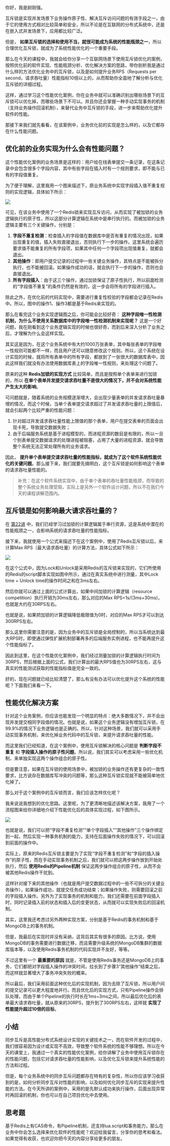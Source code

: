 你好，我是尉刚强。

互斥锁是实现并发场景下业务操作原子性、解决互斥访问问题的有效手段之一，由于它的使用方式相对比较简单和安全，所以不论是在互联网的分布式系统中，还是在嵌入式并发场景下，应用都比较广泛。

但是， **如果互斥锁的选择和使用不当，就很可能成为系统的性能瓶颈之一**，所以合理优化互斥锁，就成为了系统性能优化的一个重要手段。

那么在今天的课程中，我就会给你分享一个互联网场景下使用互斥锁优化的案例，按照优化前的软件实现、性能瓶颈分析、优化解决方案的思路，带你剖析我是通过什么样的方法优化业务中的互斥锁，以及是如何提升业务RPS（Requests per second，请求吞吐量）性能指标10倍以上的，从而帮助你全面地了解分析与优化互斥锁的详细过程。

这样，通过学习这个性能优化案例，你在业务中就可以准确识别出哪些场景下的互斥锁可以优化掉，而哪些场景下不可以。并且你还会掌握一种手动实现事务的机制（支持业务操作回滚机制），来替代业务中互斥锁的手段，进一步来帮助优化提升软件的性能。

那接下来我们就先看看，在该案例中，业务优化前的实现是怎么样的，以及它都存在什么性能问题。

## 优化前的业务实现为什么会有性能问题？

这个性能优化案例的业务场景是这样的：用户给在线表单提交一条记录，在这条记录中会包含很多个字段内容，其中有些字段在插入时有一个规则要求，即不能与已有的字段值重复。

为了便于理解，这里我用一个图来描述下，原业务系统中实现字段插入值不重复规则的实现逻辑，具体如下所示：

![](https://static001.geekbang.org/resource/image/05/c0/05605d0c6846b378fe502e35c240dbc0.jpg?wh=2000x1125)

可见，在该业务中使用了一个Redis锁来实现互斥访问，从而实现了被加锁的业务逻辑执行的原子性，所以这部分计算逻辑在系统中是串行执行的。而被加锁的业务逻辑主要有三个关键操作，分别是：

1. **字段不重复检测**：检查插入的字段值在数据库中是否有重复的情况出现，如果出现重复的值，插入失败直接退出，否则执行下一步的操作。这里系统会遍历要求值不能重复的所有字段项，如果其中任何一个字段项出现值重复，就都会退出。
2. **其他操作**：即用户提交记录的过程中一些关键业务操作，其特点是不能被拆分执行，也不能被回滚。如果操作成功的话，就会执行下一步的操作，否则也会直接退出。
3. **所有字段插入**：由于这三个操作，通过加锁保证了原子性执行，所以前面检测的“字段值不重复”的条件仍然是有效的，这一步会将所有的字段进行插入。

除此之外，在优化前的代码实现中，需要进行重复性校验的字段都会记录在Redis中。所以，图中的操作1、操作3都是基于Redis来实现的。

那么在看完这个业务实现逻辑图之后，你可能会比较好奇： **这种字段唯一性检测机制，为什么不使用关系数据库中的字段唯一性检测机制来实现呢？** 这是一个好问题，我在刚看到这个业务逻辑实现的时候也很好奇，而到后来深入分析了业务之后，才理解为什么会这样实现。

其实这是因为，在这个业务系统中有大约1000万张表单，其中每张表单的字段唯一性规则可能都不一样，而且用户还可以随意修改这个规则。所以，这个系统在设计实现的时候，就将所有表单中的所有字段，都放到了一张很大的数据库表中，因此这样我们就没有办法使用数据库表上的字段唯一性规则，来处理这个问题了。

原来的这种 **Redis加锁的实现方式** 比较简单，而且是按照单个表单来进行加锁的，所以 **在单个表单并发提交请求吞吐量不是很大的情况下，并不会对系统性能产生太大的影响**。

可问题就是，随着系统的业务规模逐渐增大，会出现少量表单的并发请求吞吐量暴增的情况，而这个时候，当单个表单提交请求超过了并发请求吞吐量的上限值后，就会引起两个比较严重的性能问题：

1. 针对超过并发请求吞吐量性能上限值的那个表单，用户在提交表单的页面会出现卡死，导致提交数据失败；
2. 由于后端服务系统是基于进程模型的，而进程资源的数目是有限的，所以一旦个别表单提交数据请求的处理进程被阻塞，占用了大量的进程资源，就会导致整个系统无法正常处理所有的业务请求。

因此， **提升单个表单提交请求吞吐量的性能指标，就成为了这个软件系统性能优化的关键问题**。那么接下来，我们就要先搞明白，这个互斥锁是如何影响这个表单的请求吞吐量性能的。

> 补充：在这个软件系统实现中，由于单个表单的吞吐量性能瓶颈，而导致的整个系统业务处理受阻，实际上是另外一个软件设计问题，所以不在我们今天的课程讲解范围内。

## 互斥锁是如何影响最大请求吞吐量的？

在 [第22讲](https://time.geekbang.org/column/article/392108) 中，我们已经学习过加锁的计算逻辑属于串行资源，这是系统中潜在的性能瓶颈之一，会影响系统的请求吞吐量的性能指标。

接下来，我就使用一个公式来描述下在这个案例中，使用了Redis互斥锁以后，来计算Max RPS（最大请求吞吐量）的计算方法，具体公式如下所示：

![](https://static001.geekbang.org/resource/image/6c/06/6c0a90776af956e63e21327006041d06.jpg?wh=1972x830)

在这个公式中，因为Lock和Unlock是采用Redis的互斥锁来实现的，它们所使用的Redis的script脚本实现如图中所示，通过在真实系统中进行测量，其中Lock time + Unlock time的操作时间之和在3ms左右。

然后你就可以通过上面的公式计算出，如果中间加锁的计算逻辑（resource competition）执行开销为30ms左右，那么对应的Max RPS=1s/(3ms+30ms)，也就是大约在30RPS左右。

也就是说，如果把加锁的计算逻辑降低极限值为0时，对应的Max RPS才可以到达300RPS左右。

那么这里你需要注意的是，因为业务中的互斥锁是全局控制的，所以当系统达到最大RPS时，即使通过弹性扩展机制部署再多的后端服务实例进程，也不能再提升这个性能指标了。

因此到这里，在这个性能优化案例中，我们经过测量加锁的计算逻辑执行时间为30RPS，然后根据上面的公式，我们计算出的最大RPS值也为30RPS左右，这与真实的性能测试获取的性能指标值是完全一致的。

好的，现在问题就已经比较清楚了，那么有没有办法可以优化提升这个系统的性能呢？下面我们来看一下。

## 性能优化解决方案

针对这个业务案例，你应该也能发现一个明显的特点：绝大多数情况下，并不会出现并发提交相同字段值的情况。也就是说，如果这个业务逻辑没有增加互斥锁，在99.9%的情况下业务逻辑也是正确的。所以，针对这种场景，我们就可以采用手动实现事务机制，来优化掉业务代码中的互斥锁，来提升请求吞吐量的性能。

而这里我们已经知道，在这个案例中，使用互斥锁解决的核心问题是 **判断字段不重复** 和 **字段插入操作的原子性问题**。所以说，我们其实可以考虑采用一些优化机制，来单独实现这两个操作组合的原子性。

但是要注意，如果在互斥锁的使用场景中，被加锁的业务操作还有更复杂的一致性要求，比方说存在数据库写冲突的问题等，那么这种互斥锁实现就不能被简单地优化掉了。

那么对于这个案例中的互斥锁而言，我们应该怎样优化呢？

我来说说我想到的优化思路。这里呢，为了更清晰地描述该解决方案，我用了一个流程图来给你详细地介绍下性能优化后的具体实现过程，如下图所示。

![](https://static001.geekbang.org/resource/image/28/6d/2891252183ff896ce67d7689537yyb6d.jpg?wh=2000x1125)

也就是说，我们可以把“字段不重复检测”“单个字段插入”“其他操作”三个操作绑定到一起，然后实现一种事务机制的能力，支持在后面操作失败的情况下，可以回滚到前面的操作中。

实际上，原来的Redis互斥锁主要是为了实现“字段不重复检测”和“字段的插入操作”的原子性，而在手动实现事务机制之后，我们就可以把这两步操作放到开始处执行，然后 **使用Redis的Pipeline机制** 保证这两步操作组合的原子性，从而不会被其他Redis操作干扰到。

这样针对接下来的其他操作（也就是用户提交数据过程中的一些不可拆分的关键业务操作），如果操作成功，就提交任务成功结束；如果操作失败，则需要回滚之前的字段插入操作。另外为了实现事务的机制和能力，我们还需要在前面字段插入时，同时记录插入前的状态和插入后的变更状态，从而就可以实现失败后的回滚机制。

其实，这里我还考虑过另外两种实现方案，分别是基于Redis的事务机制和基于MongoDB上的事务机制。

但是，我最后在实现时并没有采纳，这背后其实有很多的原因。比方说，使用MongoDB的事务需要进行数据迁移，而且需要升级系统的MongoDB集群的数据库版本等，以及使用Redis事务机制的代码实现并不友好，等等。

不过这里有一个 **最重要的原因** 就是，不管是使用Redis事务还是MongoDB上的事务，它们都把对字段插入操作的冲突时间，拉长到了步骤3“其他操作”结束之后，而这样就显著增大了事务冲突失败的概率。

所以最后，我们采用前面这种优化后的实现机制，因为去除了互斥锁，所以用户间的提交记录可以更大程度地并行。而且优化后的实现方式，只有Pipeline操作会排队处理，而由于单个Pipeline的执行时长在1ms~3ms之间，所以最后优化后的表单最大请求吞吐量，就从原来的30RPS，提升到了300RPS左右，这样就 **实现了性能提升超过10倍的目标**。

## 小结

同步互斥是高性能分布式系统设计实现的关键技术之一，而在软件开发的过程中，我们很容易因为设计或实现不高效，导致整个软件系统的性能不够理想。所以在今天的课堂上，我通过一个真实的性能优化案例，给你讲解了业务中使用互斥锁存在的性能问题，包括它对请求吞吐量的性能影响，以及优化互斥锁来提升系统性能的方法和过程。

但是，每个业务系统中的同步互斥问题都存在特有的复杂性，所以你应该学习收获到的是，如何分析同步互斥对性能的影响，以及如何优化同步互斥的实现来提升性能的方法。在今天所讲的案例中，采用的是先默认成功来执行操作，后面出现异常时再回滚的机制，你也可以在自己项目优化中去使用。

## 思考题

基于Redis上有CAS命令，有Pipeline机制，还支持lua.script和事务能力，那么在业务中你会怎么选择来优化软件的性能呢？欢迎给我留言，分享你的思考和看法。如果觉得有收获，也欢迎你把今天的内容分享给更多的朋友。